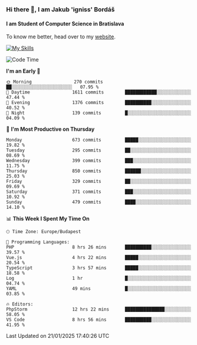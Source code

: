 ### Hi there 👋, I am Jakub 'igniss' Bordáš

#### I am Student of Computer Science in Bratislava
To know me better, head over to my [website](https://bordas.sk).

[![My Skills](https://skillicons.dev/icons?i=js,typescript,html,css,figma,svelte,vue,next,postgresql,nest,express,nodejs)](https://bordas.sk)


<!--START_SECTION:waka-->
![Code Time](http://img.shields.io/badge/Code%20Time-1%2C646%20hrs%208%20mins-blue)

**I'm an Early 🐤** 

```text
🌞 Morning                270 commits         ██░░░░░░░░░░░░░░░░░░░░░░░   07.95 % 
🌆 Daytime                1611 commits        ████████████░░░░░░░░░░░░░   47.44 % 
🌃 Evening                1376 commits        ██████████░░░░░░░░░░░░░░░   40.52 % 
🌙 Night                  139 commits         █░░░░░░░░░░░░░░░░░░░░░░░░   04.09 % 
```
📅 **I'm Most Productive on Thursday** 

```text
Monday                   673 commits         █████░░░░░░░░░░░░░░░░░░░░   19.82 % 
Tuesday                  295 commits         ██░░░░░░░░░░░░░░░░░░░░░░░   08.69 % 
Wednesday                399 commits         ███░░░░░░░░░░░░░░░░░░░░░░   11.75 % 
Thursday                 850 commits         ██████░░░░░░░░░░░░░░░░░░░   25.03 % 
Friday                   329 commits         ██░░░░░░░░░░░░░░░░░░░░░░░   09.69 % 
Saturday                 371 commits         ███░░░░░░░░░░░░░░░░░░░░░░   10.92 % 
Sunday                   479 commits         ████░░░░░░░░░░░░░░░░░░░░░   14.10 % 
```


📊 **This Week I Spent My Time On** 

```text
🕑︎ Time Zone: Europe/Budapest

💬 Programming Languages: 
PHP                      8 hrs 26 mins       ██████████░░░░░░░░░░░░░░░   39.57 % 
Vue.js                   4 hrs 22 mins       █████░░░░░░░░░░░░░░░░░░░░   20.54 % 
TypeScript               3 hrs 57 mins       █████░░░░░░░░░░░░░░░░░░░░   18.58 % 
Log                      1 hr                █░░░░░░░░░░░░░░░░░░░░░░░░   04.74 % 
YAML                     49 mins             █░░░░░░░░░░░░░░░░░░░░░░░░   03.85 % 

🔥 Editors: 
PhpStorm                 12 hrs 22 mins      ███████████████░░░░░░░░░░   58.05 % 
VS Code                  8 hrs 56 mins       ██████████░░░░░░░░░░░░░░░   41.95 % 
```


 Last Updated on 21/01/2025 17:40:26 UTC
<!--END_SECTION:waka-->
